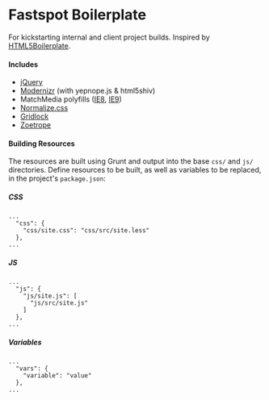 # Fastspot Boilerplate

For kickstarting internal and client project builds. Inspired by [HTML5Boilerplate](http://html5boilerplate.com/).

#### Includes

* [jQuery](http://jquery.com/)
* [Modernizr](http://modernizr.com/) (with yepnope.js & html5shiv)
* MatchMedia polyfills ([IE8](https://gist.github.com/benplum/8045336), [IE9](https://gist.github.com/benplum/8045327))
* [Normalize.css](http://necolas.github.io/normalize.css/)
* [Gridlock](https://github.com/benplum/Gridlock) 
* [Zoetrope](https://github.com/benplum/Zoetrope) 

#### Building Resources

The resources are built using Grunt and output into the base `css/` and `js/` directories. Define resources to be built, as well as variables to be replaced, in the project's `package.json`:

##### CSS

```
...
  "css": {
    "css/site.css": "css/src/site.less"
  },
...
```

##### JS

```
...
  "js": {
    "js/site.js": [
      "js/src/site.js"
    ]
  },
...
```

##### Variables

```
...
  "vars": {
	"variable": "value"
  },
...
```